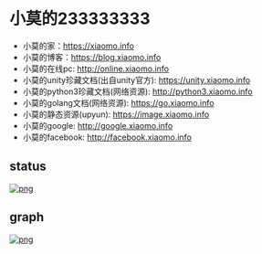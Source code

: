 
# 小莫的233333333
- 小莫的家：https://xiaomo.info
- 小莫的博客：https://blog.xiaomo.info
- 小莫的在线pc: http://online.xiaomo.info
- 小莫的unity珍藏文档(出自unity官方): https://unity.xiaomo.info
- 小莫的python3珍藏文档(网络资源): http://python3.xiaomo.info
- 小莫的golang文档(网络资源): https://go.xiaomo.info
- 小莫的静态资源(upyun): https://image.xiaomo.info
- 小莫的google: http://google.xiaomo.info
- 小莫的facebook: http://facebook.xiaomo.info

## status
[![png](https://image.xiaomo.info/blog/status.png)](https://status.xiaomo.info)

## graph
[![png](https://image.xiaomo.info/blog/github.png)](https://github-profile-summary.com/user/xiaomoinfo)
